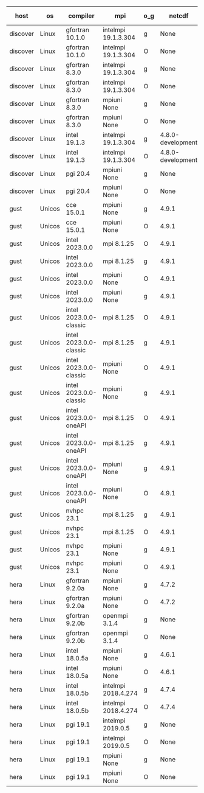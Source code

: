 

| host     | os       | compiler                              | mpi                      | o_g        | netcdf        | build       | u_pass          | u_fail          | s_pass            | s_fail            | e_pass             | e_fail             | nuopc_pass       | nuopc_fail       | artifacts link          |
|----------|----------|---------------------------------------|--------------------------|------------|---------------|-------------|-----------------|-----------------|-------------------|-------------------|--------------------|--------------------|------------------|------------------|-------------------------|
| discover | Linux | gfortran 10.1.0 | intelmpi 19.1.3.304  | g | None  | PASS | 13909 | 15 | 49 | 0 | 81 | 0 | 52 | 0 | <a href="https://github.com/esmf-org/esmf-test-artifacts/tree/153599bf0a53e9a4bd5b64c0e80f62d6bfab78d5/feature_hconfig/gfortran/10.1.0/g/intelmpi/19.1.3.304" target="_blank">153599b</a> | 
| discover | Linux | gfortran 10.1.0 | intelmpi 19.1.3.304  | O | None  | PASS | 13909 | 15 | 49 | 0 | 81 | 0 | 52 | 0 | <a href="https://github.com/esmf-org/esmf-test-artifacts/tree/c0d42fd6e0a4e7f2f1acb3394c1e3f48e6e6a28e/feature_hconfig/gfortran/10.1.0/O/intelmpi/19.1.3.304" target="_blank">c0d42fd</a> | 
| discover | Linux | gfortran 8.3.0 | intelmpi 19.1.3.304  | g | None  | PASS | 13909 | 15 | 49 | 0 | 81 | 0 | 52 | 0 | <a href="https://github.com/esmf-org/esmf-test-artifacts/tree/d9e2c5b29259280c03f3f5945f39a845269c70c2/feature_hconfig/gfortran/8.3.0/g/intelmpi/19.1.3.304" target="_blank">d9e2c5b</a> | 
| discover | Linux | gfortran 8.3.0 | intelmpi 19.1.3.304  | O | None  | PASS | 13909 | 15 | 49 | 0 | 81 | 0 | 52 | 0 | <a href="https://github.com/esmf-org/esmf-test-artifacts/tree/fab3f940841c7340f2e821a6c0a4811bb4fc2212/feature_hconfig/gfortran/8.3.0/O/intelmpi/19.1.3.304" target="_blank">fab3f94</a> | 
| discover | Linux | gfortran 8.3.0 | mpiuni None  | g | None  | PASS | 12344 | 0 | 8 | 0 | 44 | 0 | None | None | <a href="https://github.com/esmf-org/esmf-test-artifacts/tree/e8acd74d6237844f3189e8c1d3be8629c1f68b65/feature_hconfig/gfortran/8.3.0/g/mpiuni/None" target="_blank">e8acd74</a> | 
| discover | Linux | gfortran 8.3.0 | mpiuni None  | O | None  | PASS | 12344 | 0 | 8 | 0 | 44 | 0 | None | None | <a href="https://github.com/esmf-org/esmf-test-artifacts/tree/e042ee01558fe4c0c8ebb7dcd31f5dc9c4a1140c/feature_hconfig/gfortran/8.3.0/O/mpiuni/None" target="_blank">e042ee0</a> | 
| discover | Linux | intel 19.1.3 | intelmpi 19.1.3.304  | g | 4.8.0-development  | PASS | 13924 | 0 | 49 | 0 | 81 | 0 | 52 | 0 | <a href="https://github.com/esmf-org/esmf-test-artifacts/tree/e42be762bdf84718ae6b6ed289e473c2d5f96c1a/feature_hconfig/intel/19.1.3/g/intelmpi/19.1.3.304" target="_blank">e42be76</a> | 
| discover | Linux | intel 19.1.3 | intelmpi 19.1.3.304  | O | 4.8.0-development  | PASS | 13924 | 0 | 49 | 0 | 81 | 0 | 52 | 0 | <a href="https://github.com/esmf-org/esmf-test-artifacts/tree/c98b8184091ceeef6501d2d5f5a356661f19bcf8/feature_hconfig/intel/19.1.3/O/intelmpi/19.1.3.304" target="_blank">c98b818</a> | 
| discover | Linux | pgi 20.4 | mpiuni None  | g | None  | PASS | 11719 | 625 | 4 | 4 | 41 | 3 | None | None | <a href="https://github.com/esmf-org/esmf-test-artifacts/tree/5b3ca9406a880e481b523e2ff8c98d1030a6feff/feature_hconfig/pgi/20.4/g/mpiuni/None" target="_blank">5b3ca94</a> | 
| discover | Linux | pgi 20.4 | mpiuni None  | O | None  | PASS | 11719 | 625 | 6 | 2 | 41 | 3 | None | None | <a href="https://github.com/esmf-org/esmf-test-artifacts/tree/f5e3bccf243d8d43c70b49932200a4b317f1fded/feature_hconfig/pgi/20.4/O/mpiuni/None" target="_blank">f5e3bcc</a> | 
| gust | Unicos | cce 15.0.1 | mpiuni None  | g | 4.9.1  | PASS | None | None | None | None | None | None | None | None | <a href="https://github.com/esmf-org/esmf-test-artifacts/tree/cace33515210f04e0f4c89eb8eb65770206c7096/feature_hconfig/cce/15.0.1/g/mpiuni/None" target="_blank">cace335</a> | 
| gust | Unicos | cce 15.0.1 | mpiuni None  | O | 4.9.1  | PASS | None | None | None | None | None | None | None | None | <a href="https://github.com/esmf-org/esmf-test-artifacts/tree/b9cc84251117ac26e086abc088c8527d262b7dcd/feature_hconfig/cce/15.0.1/O/mpiuni/None" target="_blank">b9cc842</a> | 
| gust | Unicos | intel 2023.0.0 | mpi 8.1.25  | O | 4.9.1  | PASS | 13924 | 0 | 49 | 0 | 81 | 0 | 52 | 0 | <a href="https://github.com/esmf-org/esmf-test-artifacts/tree/5cda0a6ecae0adeb6f5ad71581e3cd0f1a1c966c/feature_hconfig/intel/2023.0.0/O/mpi/8.1.25" target="_blank">5cda0a6</a> | 
| gust | Unicos | intel 2023.0.0 | mpi 8.1.25  | g | 4.9.1  | PASS | 13924 | 0 | 49 | 0 | 81 | 0 | 52 | 0 | <a href="https://github.com/esmf-org/esmf-test-artifacts/tree/aabba6468050cea8663bc6cb774997e759935dc8/feature_hconfig/intel/2023.0.0/g/mpi/8.1.25" target="_blank">aabba64</a> | 
| gust | Unicos | intel 2023.0.0 | mpiuni None  | O | 4.9.1  | PASS | 12344 | 0 | 8 | 0 | 44 | 0 | None | None | <a href="https://github.com/esmf-org/esmf-test-artifacts/tree/646ca7bc50256b8f9958e89f935e7bf4c2502663/feature_hconfig/intel/2023.0.0/O/mpiuni/None" target="_blank">646ca7b</a> | 
| gust | Unicos | intel 2023.0.0 | mpiuni None  | g | 4.9.1  | PASS | 12344 | 0 | 8 | 0 | 44 | 0 | None | None | <a href="https://github.com/esmf-org/esmf-test-artifacts/tree/1e87cad38aaa68fc65883acfea8fa240be95eb38/feature_hconfig/intel/2023.0.0/g/mpiuni/None" target="_blank">1e87cad</a> | 
| gust | Unicos | intel 2023.0.0-classic | mpi 8.1.25  | O | 4.9.1  | PASS | 13924 | 0 | 49 | 0 | 81 | 0 | 52 | 0 | <a href="https://github.com/esmf-org/esmf-test-artifacts/tree/bd64a61649aff0ca6b4a397f33f24b4ae4f7be4e/feature_hconfig/intel/2023.0.0-classic/O/mpi/8.1.25" target="_blank">bd64a61</a> | 
| gust | Unicos | intel 2023.0.0-classic | mpi 8.1.25  | g | 4.9.1  | PASS | 13924 | 0 | 49 | 0 | 81 | 0 | 52 | 0 | <a href="https://github.com/esmf-org/esmf-test-artifacts/tree/130d9f40b7a5f28355cbcc8586fac733aab166a7/feature_hconfig/intel/2023.0.0-classic/g/mpi/8.1.25" target="_blank">130d9f4</a> | 
| gust | Unicos | intel 2023.0.0-classic | mpiuni None  | O | 4.9.1  | PASS | 12344 | 0 | 8 | 0 | 44 | 0 | None | None | <a href="https://github.com/esmf-org/esmf-test-artifacts/tree/02f6cb7567075fe8f9f1e9bbaa27eb35d6e2cec8/feature_hconfig/intel/2023.0.0-classic/O/mpiuni/None" target="_blank">02f6cb7</a> | 
| gust | Unicos | intel 2023.0.0-classic | mpiuni None  | g | 4.9.1  | PASS | 12344 | 0 | 8 | 0 | 44 | 0 | None | None | <a href="https://github.com/esmf-org/esmf-test-artifacts/tree/0f0b37789d8a31c6d9e68cdc7e4d1600e722c9e6/feature_hconfig/intel/2023.0.0-classic/g/mpiuni/None" target="_blank">0f0b377</a> | 
| gust | Unicos | intel 2023.0.0-oneAPI | mpi 8.1.25  | O | 4.9.1  | PASS | 13924 | 0 | 48 | 1 | 81 | 0 | 40 | 12 | <a href="https://github.com/esmf-org/esmf-test-artifacts/tree/791e1c2209934098405d651539842c02ca011293/feature_hconfig/intel/2023.0.0-oneAPI/O/mpi/8.1.25" target="_blank">791e1c2</a> | 
| gust | Unicos | intel 2023.0.0-oneAPI | mpi 8.1.25  | g | 4.9.1  | PASS | 13924 | 0 | 49 | 0 | 81 | 0 | 50 | 2 | <a href="https://github.com/esmf-org/esmf-test-artifacts/tree/cc003f54e56aaa0ec31ff516f9c26538fea1968c/feature_hconfig/intel/2023.0.0-oneAPI/g/mpi/8.1.25" target="_blank">cc003f5</a> | 
| gust | Unicos | intel 2023.0.0-oneAPI | mpiuni None  | g | 4.9.1  | PASS | 12344 | 0 | 8 | 0 | 44 | 0 | None | None | <a href="https://github.com/esmf-org/esmf-test-artifacts/tree/37fa1996ee770682214b9af2fb8e45b232759cc8/feature_hconfig/intel/2023.0.0-oneAPI/g/mpiuni/None" target="_blank">37fa199</a> | 
| gust | Unicos | intel 2023.0.0-oneAPI | mpiuni None  | O | 4.9.1  | PASS | 12344 | 0 | 8 | 0 | 44 | 0 | None | None | <a href="https://github.com/esmf-org/esmf-test-artifacts/tree/beb7a53d7c01904548d8682f7314fd0a05b52097/feature_hconfig/intel/2023.0.0-oneAPI/O/mpiuni/None" target="_blank">beb7a53</a> | 
| gust | Unicos | nvhpc 23.1 | mpi 8.1.25  | g | 4.9.1  | PASS | None | None | None | None | None | None | None | None | <a href="https://github.com/esmf-org/esmf-test-artifacts/tree/3bea5c5191b4893d94a852d714912fc4929af1b5/feature_hconfig/nvhpc/23.1/g/mpi/8.1.25" target="_blank">3bea5c5</a> | 
| gust | Unicos | nvhpc 23.1 | mpi 8.1.25  | O | 4.9.1  | PASS | None | None | None | None | None | None | None | None | <a href="https://github.com/esmf-org/esmf-test-artifacts/tree/5cca7cd7ed95d41d8588386ffab638bc2713b77b/feature_hconfig/nvhpc/23.1/O/mpi/8.1.25" target="_blank">5cca7cd</a> | 
| gust | Unicos | nvhpc 23.1 | mpiuni None  | g | 4.9.1  | PASS | 11707 | 637 | 4 | 4 | 41 | 3 | None | None | <a href="https://github.com/esmf-org/esmf-test-artifacts/tree/44dec0fd276f9072542b43ff80fb799ac563efdc/feature_hconfig/nvhpc/23.1/g/mpiuni/None" target="_blank">44dec0f</a> | 
| gust | Unicos | nvhpc 23.1 | mpiuni None  | O | 4.9.1  | PASS | 12342 | 2 | 8 | 0 | 44 | 0 | None | None | <a href="https://github.com/esmf-org/esmf-test-artifacts/tree/816f9e7ecd14cf6ad02523b26b0d1d682a57e04e/feature_hconfig/nvhpc/23.1/O/mpiuni/None" target="_blank">816f9e7</a> | 
| hera | Linux | gfortran 9.2.0a | mpiuni None  | g | 4.7.2  | PASS | 12344 | 0 | 8 | 0 | 44 | 0 | None | None | <a href="https://github.com/esmf-org/esmf-test-artifacts/tree/f1cafbb624f857eadcf1edaa6e2d3ea47d926a6e/feature_hconfig/gfortran/9.2.0a/g/mpiuni/None" target="_blank">f1cafbb</a> | 
| hera | Linux | gfortran 9.2.0a | mpiuni None  | O | 4.7.2  | PASS | 12344 | 0 | 8 | 0 | 44 | 0 | None | None | <a href="https://github.com/esmf-org/esmf-test-artifacts/tree/d67e7e1033af60043f52ad021f43877fece932aa/feature_hconfig/gfortran/9.2.0a/O/mpiuni/None" target="_blank">d67e7e1</a> | 
| hera | Linux | gfortran 9.2.0b | openmpi 3.1.4  | g | None  | PASS | 13924 | 0 | 49 | 0 | 81 | 0 | 52 | 0 | <a href="https://github.com/esmf-org/esmf-test-artifacts/tree/0b65735a64dcbefea1ef7daa6cb8ffe3076631f5/feature_hconfig/gfortran/9.2.0b/g/openmpi/3.1.4" target="_blank">0b65735</a> | 
| hera | Linux | gfortran 9.2.0b | openmpi 3.1.4  | O | None  | PASS | 13924 | 0 | 49 | 0 | 81 | 0 | 52 | 0 | <a href="https://github.com/esmf-org/esmf-test-artifacts/tree/58c2f3f9beb47c4f49947fb62a4fb408042d9ec6/feature_hconfig/gfortran/9.2.0b/O/openmpi/3.1.4" target="_blank">58c2f3f</a> | 
| hera | Linux | intel 18.0.5a | mpiuni None  | g | 4.6.1  | PASS | 12344 | 0 | 8 | 0 | 44 | 0 | None | None | <a href="https://github.com/esmf-org/esmf-test-artifacts/tree/5dd7fb28f18a7107fd2a9f7802213459fcde6641/feature_hconfig/intel/18.0.5a/g/mpiuni/None" target="_blank">5dd7fb2</a> | 
| hera | Linux | intel 18.0.5a | mpiuni None  | O | 4.6.1  | PASS | 12344 | 0 | 8 | 0 | 44 | 0 | None | None | <a href="https://github.com/esmf-org/esmf-test-artifacts/tree/08d3cfab6b989c3c25b75004b2e58f5298900562/feature_hconfig/intel/18.0.5a/O/mpiuni/None" target="_blank">08d3cfa</a> | 
| hera | Linux | intel 18.0.5b | intelmpi 2018.4.274  | g | 4.7.4  | PASS | 13924 | 0 | 49 | 0 | 81 | 0 | 52 | 0 | <a href="https://github.com/esmf-org/esmf-test-artifacts/tree/ace4ac088510bea7d62bfa29d587075860a54bf0/feature_hconfig/intel/18.0.5b/g/intelmpi/2018.4.274" target="_blank">ace4ac0</a> | 
| hera | Linux | intel 18.0.5b | intelmpi 2018.4.274  | O | 4.7.4  | PASS | 13924 | 0 | 49 | 0 | 81 | 0 | 52 | 0 | <a href="https://github.com/esmf-org/esmf-test-artifacts/tree/89618f41178ae047b5d717ed6729bb206d1fbf86/feature_hconfig/intel/18.0.5b/O/intelmpi/2018.4.274" target="_blank">89618f4</a> | 
| hera | Linux | pgi 19.1 | intelmpi 2019.0.5  | g | None  | PASS | 13047 | 877 | None | None | None | None | None | None | <a href="https://github.com/esmf-org/esmf-test-artifacts/tree/6c114efa7c0a1eda202519b4ff0b9a1a00634ce8/feature_hconfig/pgi/19.1/g/intelmpi/2019.0.5" target="_blank">6c114ef</a> | 
| hera | Linux | pgi 19.1 | intelmpi 2019.0.5  | O | None  | PASS | 13095 | 829 | None | None | None | None | None | None | <a href="https://github.com/esmf-org/esmf-test-artifacts/tree/862674428d01f7c1b2aa5ba4527a8f56d80737e3/feature_hconfig/pgi/19.1/O/intelmpi/2019.0.5" target="_blank">8626744</a> | 
| hera | Linux | pgi 19.1 | mpiuni None  | g | None  | PASS | None | None | None | None | None | None | None | None | <a href="https://github.com/esmf-org/esmf-test-artifacts/tree/d7201bb12d2b74848f23774fcf99553c37ed202b/feature_hconfig/pgi/19.1/g/mpiuni/None" target="_blank">d7201bb</a> | 
| hera | Linux | pgi 19.1 | mpiuni None  | O | None  | PASS | 11719 | 625 | 6 | 2 | 41 | 3 | None | None | <a href="https://github.com/esmf-org/esmf-test-artifacts/tree/688da206b96d48e825d0fcfec5c9943165c361f5/feature_hconfig/pgi/19.1/O/mpiuni/None" target="_blank">688da20</a> | 
